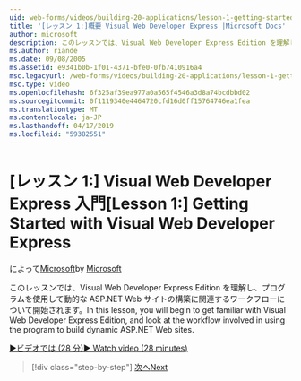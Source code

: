 ```yaml
---
uid: web-forms/videos/building-20-applications/lesson-1-getting-started-with-visual-web-developer-express
title: '[レッスン 1:]概要 Visual Web Developer Express |Microsoft Docs'
author: microsoft
description: このレッスンでは、Visual Web Developer Express Edition を理解し、プログラムを使用して、dyn のビルドに関連するワークフローについて開始しています.
ms.author: riande
ms.date: 09/08/2005
ms.assetid: e9341b0b-1f01-4371-bfe0-0fb7410916a4
msc.legacyurl: /web-forms/videos/building-20-applications/lesson-1-getting-started-with-visual-web-developer-express
msc.type: video
ms.openlocfilehash: 6f325af39ea977a0a565f4546a3d8a74bcdbbd02
ms.sourcegitcommit: 0f1119340e4464720cfd16d0ff15764746ea1fea
ms.translationtype: MT
ms.contentlocale: ja-JP
ms.lasthandoff: 04/17/2019
ms.locfileid: "59382551"
---
```

# <a name="lesson-1-getting-started-with-visual-web-developer-express"></a><span data-ttu-id="650e2-103">[レッスン 1:] Visual Web Developer Express 入門</span><span class="sxs-lookup"><span data-stu-id="650e2-103">[Lesson 1:] Getting Started with Visual Web Developer Express</span></span>

<span data-ttu-id="650e2-104">によって[Microsoft](https://github.com/microsoft)</span><span class="sxs-lookup"><span data-stu-id="650e2-104">by [Microsoft](https://github.com/microsoft)</span></span>

<span data-ttu-id="650e2-105">このレッスンでは、Visual Web Developer Express Edition を理解し、プログラムを使用して動的な ASP.NET Web サイトの構築に関連するワークフローについて開始されます。</span><span class="sxs-lookup"><span data-stu-id="650e2-105">In this lesson, you will begin to get familiar with Visual Web Developer Express Edition, and look at the workflow involved in using the program to build dynamic ASP.NET Web sites.</span></span>

[<span data-ttu-id="650e2-106">&#9654;ビデオでは (28 分)</span><span class="sxs-lookup"><span data-stu-id="650e2-106">&#9654; Watch video (28 minutes)</span></span>](https://channel9.msdn.com/Blogs/ASP-NET-Site-Videos/lesson-1-getting-started-with-visual-web-developer-express)

> [!div class="step-by-step"]
> [<span data-ttu-id="650e2-107">次へ</span><span class="sxs-lookup"><span data-stu-id="650e2-107">Next</span></span>](lesson-2-creating-a-web-forms-user-interface.md)
